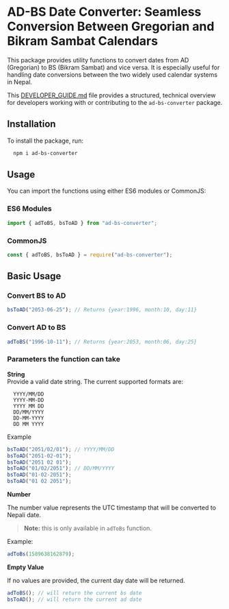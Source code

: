 # AD-BS Date Converter: Seamless Conversion Between Gregorian and Bikram Sambat Calendars

This package provides utility functions to convert dates from AD (Gregorian) to BS (Bikram Sambat) and vice versa. It is especially useful for handling date conversions between the two widely used calendar systems in Nepal.

This [DEVELOPER_GUIDE.md](DEVELOPER_GUIDE.md) file provides a structured, technical overview for developers working with or contributing to the `ad-bs-converter` package.

## Installation

To install the package, run:

```sh
  npm i ad-bs-converter
```

## Usage

You can import the functions using either ES6 modules or CommonJS:

### ES6 Modules

```js
import { adToBS, bsToAD } from "ad-bs-converter";
```

### CommonJS

```js
const { adToBS, bsToAD } = require("ad-bs-converter");
```

## Basic Usage

### Convert BS to AD

```js
bsToAD("2053-06-25"); // Returns {year:1996, month:10, day:11}
```

### Convert AD to BS

```js
adToBS("1996-10-11"); // Returns {year:2053, month:06, day:25}
```

### Parameters the function can take

**String**  
Provide a valid date string. The current supported formats are:

```
  YYYY/MM/DD
  YYYY-MM-DD
  YYYY MM DD
  DD/MM/YYYY
  DD-MM-YYYY
  DD MM YYYY
```

Example

```js
bsToAD("2051/02/01"); // YYYY/MM/DD
bsToAD("2051-02-01");
bsToAD("2051 02 01");
bsToAD("01/02/2051"); // DD/MM/YYYY
bsToAD("01-02-2051");
bsToAD("01 02 2051");
```

**Number**

The number value represents the UTC timestamp that will be converted to Nepali date.

> **Note:** this is only available in `adToBs` function.

Example:

```js
adToBs(1589638162879);
```

**Empty Value**

If no values are provided, the current day date will be returned.

```js
adToBS(); // will return the current bs date
bsToAD(); // will return the current ad date
```
